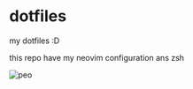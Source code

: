 # dotfiles
my dotfiles :D

this repo have my neovim configuration ans zsh

![peo]("https://media.discordapp.net/attachments/820472030474272769/829261479374880798/unknown.png?width=586&height=458")
